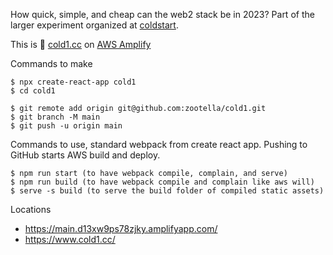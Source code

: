 
How quick, simple, and cheap can the web2 stack be in 2023?
Part of the larger experiment organized at [coldstart](https://github.com/zootella/coldstart).

This is 🍺 [cold1.cc](https://cold1.cc/) on [AWS Amplify](https://aws.amazon.com/amplify/)

Commands to make

```
$ npx create-react-app cold1
$ cd cold1

$ git remote add origin git@github.com:zootella/cold1.git
$ git branch -M main
$ git push -u origin main
```

Commands to use, standard webpack from create react app. Pushing to GitHub starts AWS build and deploy.

```
$ npm run start (to have webpack compile, complain, and serve)
$ npm run build (to have webpack compile and complain like aws will)
$ serve -s build (to serve the build folder of compiled static assets)
```

Locations

 * https://main.d13xw9ps78zjky.amplifyapp.com/
 * https://www.cold1.cc/
